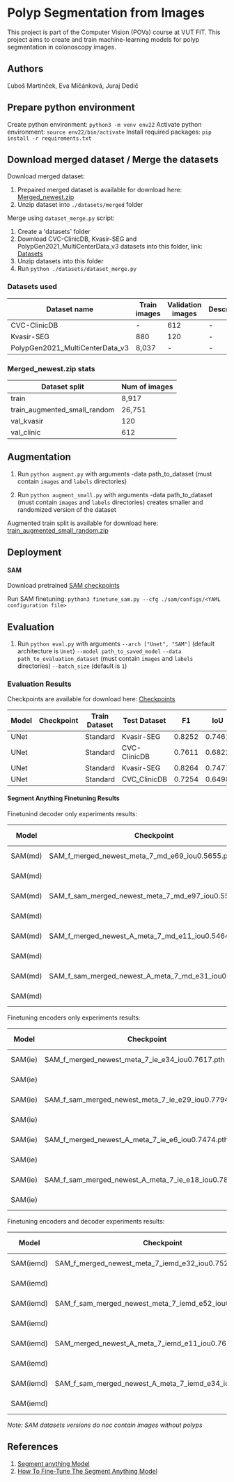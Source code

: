 # Polyp Segmentation from Images

This project is part of the Computer Vision (POVa) course at VUT FIT. This project aims to create and train machine-learning models for polyp segmentation in colonoscopy images.

## Authors

Ľuboš Martinček, Eva Mičánková, Juraj Dedič

## Prepare python environment

Create python environment:
`python3 -m venv env22`
Activate python environment:
`source env22/bin/activate`
Install required packages:
`pip install -r requirements.txt`

## Download merged dataset / Merge the datasets

Download merged dataset:

1. Prepaired merged dataset is available for download here: [Merged_newest.zip](https://drive.google.com/file/d/19frkLsWn46HJgc64ti7FWDLZoXbDune5/view?usp=drive_link)
2. Unzip dataset into `./datasets/merged` folder

Merge using `dataset_merge.py` script:

1. Create a 'datasets' folder
2. Download CVC-ClinicDB, Kvasir-SEG and PolypGen2021_MultiCenterData_v3 datasets into this folder, link: [Datasets](https://drive.google.com/drive/folders/1TE8Di181fkII9du4kxLZe7V6_ZjY3o20?usp=drive_link)
3. Unzip datasets into this folder
4. Run `python ./datasets/dataset_merge.py`

### Datasets used

<!-- table -->

| Dataset name                    | Train images | Validation images | Description |
| ------------------------------- | ------------ | ----------------- | ----------- |
| CVC-ClinicDB                    | -            | 612               | -           |
| Kvasir-SEG                      | 880          | 120               | -           |
| PolypGen2021_MultiCenterData_v3 | 8,037        | -                 | -           |

### Merged_newest.zip stats

<!-- table -->

| Dataset split                | Num of images |
| ---------------------------- | ------------- |
| train                        | 8,917         |
| train_augmented_small_random | 26,751        |
| val_kvasir                   | 120           |
| val_clinic                   | 612           |

## Augmentation

1. Run `python augment.py` with arguments
   -data path_to_dataset (must contain `images` and `labels` directories)

2. Run `python augment_small.py` with arguments
   -data path_to_dataset (must contain `images` and `labels` directories) creates smaller and randomized version of the dataset

Augmented train split is available for download here: [train_augmented_small_random.zip](https://drive.google.com/file/d/1q9Q1o15nKnhKeSsZ_K2x6lEJGZm8t6I-/view?usp=drive_link)

## Deployment

#### SAM

Download pretrained [SAM checkpoints](https://github.com/facebookresearch/segment-anything?tab=readme-ov-file#model-checkpoints)

Run SAM finetuning:
`python3 finetune_sam.py --cfg ./sam/configs/<YAML configuration file>`

## Evaluation

1. Run `python eval.py` with arguments
   `--arch ["Unet", "SAM"]` (default architecture is `Unet`)
   `--model path_to_saved_model`
   `--data path_to_evaluation_dataset` (must contain `images` and `labels` directories)
   `--batch_size` (default is `1`)

### Evaluation Results

Checkpoints are available for download here: [Checkpoints](https://drive.google.com/drive/folders/1oSuGKIIHufZv7Mifya1xgN3rmqlcPPwl?usp=drive_link)

<!-- table -->

| Model | Checkpoint | Train Dataset | Test Dataset | F1     | IoU    | Description |
| ----- | ---------- | ------------- | ------------ | ------ | ------ | ----------- |
| UNet  |            | Standard      | Kvasir-SEG   | 0.8252 | 0.7461 | 4 epochs    |
| UNet  |            | Standard      | CVC-ClinicDB | 0.7611 | 0.6822 | 4 epochs    |
| UNet  |            | Standard      | Kvasir-SEG   | 0.8264 | 0.7477 | 10 epochs   |
| UNet  |            | Standard      | CVC_ClinicDB | 0.7254 | 0.6498 | 10 epochs   |

#### Segment Anything Finetuning Results

Finetunind decoder only experiments results:

<!-- table -->

| Model   | Checkpoint                                            | Train Dataset | Test Dataset | F1     | IoU    | Description |
| ------- | ----------------------------------------------------- | ------------- | ------------ | ------ | ------ | ----------- |
| SAM(md) | SAM_f_merged_newest_meta_7_md_e69_iou0.5655.pth       | Standard      | Kvasir-SEG   | 0.7422 | 0.6481 | 69 epochs   |
| SAM(md) |                                                       | Standard      | CVC-ClinicDB | 0.6869 | 0.6014 |             |
| SAM(md) | SAM_f_sam_merged_newest_meta_7_md_e97_iou0.5541.pth   | Standard SAM  | Kvasir-SEG   | 0.7757 | 0.6896 | 97 epochs   |
| SAM(md) |                                                       | Standard SAM  | CVC-ClinicDB | 0.6661 | 0.5859 |             |
| SAM(md) | SAM_f_merged_newest_A_meta_7_md_e11_iou0.5464.pth     | Augmented     | Kvasir-SEG   | 0.7444 | 0.6530 | 11 epochs   |
| SAM(md) |                                                       | Augmented     | CVC-ClinicDB | 0.6720 | 0.5896 |             |
| SAM(md) | SAM_f_sam_merged_newest_A_meta_7_md_e31_iou0.5566.pth | Augmented SAM | Kvasir-SEG   | 0.7687 | 0.6851 | 31 epochs   |
| SAM(md) |                                                       | Augmented SAM | CVC-ClinicDB | 0.6528 | 0.5766 |             |

Finetuning encoders only experiments results:

<!-- table -->

| Model   | Checkpoint                                            | Train Dataset | Test Dataset | F1     | IoU    | Description |
| ------- | ----------------------------------------------------- | ------------- | ------------ | ------ | ------ | ----------- |
| SAM(ie) | SAM_f_merged_newest_meta_7_ie_e34_iou0.7617.pth       | Standard      | Kvasir-SEG   | 0.8787 | 0.8102 | 34 epochs   |
| SAM(ie) |                                                       | Standard      | CVC-ClinicDB | 0.8386 | 0.7685 |             |
| SAM(ie) | SAM_f_sam_merged_newest_meta_7_ie_e29_iou0.7794.pth   | Standard SAM  | Kvasir-SEG   | 0.8807 | 0.8147 | 29 epochs   |
| SAM(ie) |                                                       | Standard SAM  | CVC-ClinicDB | 0.8590 | 0.7896 |             |
| SAM(ie) | SAM_f_merged_newest_A_meta_7_ie_e6_iou0.7474.pth      | Augmented     | Kvasir-SEG   | 0.8597 | 0.7843 | 6 epochs    |
| SAM(ie) |                                                       | Augmented     | CVC-ClinicDB | 0.8431 | 0.7650 |             |
| SAM(ie) | SAM_f_sam_merged_newest_A_meta_7_ie_e18_iou0.7855.pth | Augmented SAM | Kvasir-SEG   | 0.8837 | 0.8166 | 18 epochs   |
| SAM(ie) |                                                       | Augmented SAM | CVC-ClinicDB | 0.8659 | 0.7975 |             |

Finetuning encoders and decoder experiments results:

<!-- table -->

| Model     | Checkpoint                                              | Train Dataset | Test Dataset | F1     | IoU    | Description |
| --------- | ------------------------------------------------------- | ------------- | ------------ | ------ | ------ | ----------- |
| SAM(iemd) | SAM_f_merged_newest_meta_7_iemd_e32_iou0.7528.pt        | Standard      | Kvasir-SEG   |        |        |             |
| SAM(iemd) |                                                         | Standard      | CVC-ClinicDB |        |        |             |
| SAM(iemd) | SAM_f_sam_merged_newest_meta_7_iemd_e52_iou0.7848.pth   | Standard SAM  | Kvasir-SEG   | 0.8801 | 0.8178 | 52 epochs   |
| SAM(iemd) |                                                         | Standard SAM  | CVC-ClinicDB | 0.8541 | 0.7886 |             |
| SAM(iemd) | SAM_merged_newest_A_meta_7_iemd_e11_iou0.7632.pth       | Augmented     | Kvasir-SEG   |        |        |             |
| SAM(iemd) |                                                         | Augmented     | CVC-ClinicDB |        |        |             |
| SAM(iemd) | SAM_f_sam_merged_newest_A_meta_7_iemd_e34_iou0.7976.pth | Augmented SAM | Kvasir-SEG   | 0.8831 | 0.8189 | 34 epochs   |
| SAM(iemd) |                                                         | Augmented SAM | CVC-ClinicDB | 0.8714 | 0.8058 |             |

_Note: SAM datasets versions do noc contain images without polyps_

## References

1. [Segment anything Model](https://github.com/facebookresearch/segment-anything?tab=readme-ov-file#segment-anything)
2. [How To Fine-Tune The Segment Anything Model](https://encord.com/blog/learn-how-to-fine-tune-the-segment-anything-model-sam/)
